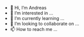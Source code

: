 - 👋 Hi, I’m Andreas
- 👀 I’m interested in ...
- 🌱 I’m currently learning ...
- 💞️ I’m looking to collaborate on ...
- 📫 How to reach me ...

<!---
schik/schik is a ✨ special ✨ repository because its `README.md` (this file) appears on your GitHub profile.
You can click the Preview link to take a look at your changes.
--->
